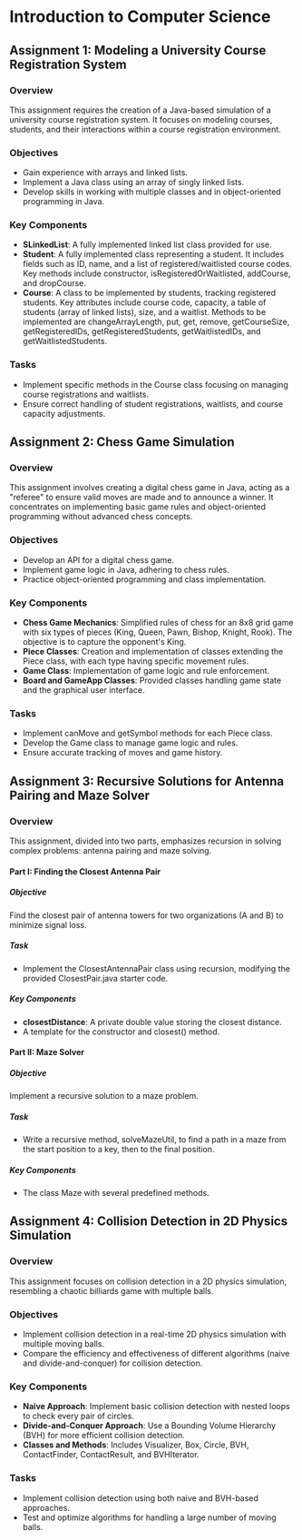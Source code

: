 # Introduction to Computer Science

## Assignment 1: Modeling a University Course Registration System

### Overview
This assignment requires the creation of a Java-based simulation of a university course registration system. It focuses on modeling courses, students, and their interactions within a course registration environment.

### Objectives
- Gain experience with arrays and linked lists.
- Implement a Java class using an array of singly linked lists.
- Develop skills in working with multiple classes and in object-oriented programming in Java.

### Key Components
- **SLinkedList**: A fully implemented linked list class provided for use.
- **Student**: A fully implemented class representing a student. It includes fields such as ID, name, and a list of registered/waitlisted course codes. Key methods include constructor, isRegisteredOrWaitlisted, addCourse, and dropCourse.
- **Course**: A class to be implemented by students, tracking registered students. Key attributes include course code, capacity, a table of students (array of linked lists), size, and a waitlist. Methods to be implemented are changeArrayLength, put, get, remove, getCourseSize, getRegisteredIDs, getRegisteredStudents, getWaitlistedIDs, and getWaitlistedStudents.

### Tasks
- Implement specific methods in the Course class focusing on managing course registrations and waitlists.
- Ensure correct handling of student registrations, waitlists, and course capacity adjustments.

## Assignment 2: Chess Game Simulation

### Overview
This assignment involves creating a digital chess game in Java, acting as a "referee" to ensure valid moves are made and to announce a winner. It concentrates on implementing basic game rules and object-oriented programming without advanced chess concepts.

### Objectives
- Develop an API for a digital chess game.
- Implement game logic in Java, adhering to chess rules.
- Practice object-oriented programming and class implementation.

### Key Components
- **Chess Game Mechanics**: Simplified rules of chess for an 8x8 grid game with six types of pieces (King, Queen, Pawn, Bishop, Knight, Rook). The objective is to capture the opponent's King.
- **Piece Classes**: Creation and implementation of classes extending the Piece class, with each type having specific movement rules.
- **Game Class**: Implementation of game logic and rule enforcement.
- **Board and GameApp Classes**: Provided classes handling game state and the graphical user interface.

### Tasks
- Implement canMove and getSymbol methods for each Piece class.
- Develop the Game class to manage game logic and rules.
- Ensure accurate tracking of moves and game history.

## Assignment 3: Recursive Solutions for Antenna Pairing and Maze Solver

### Overview
This assignment, divided into two parts, emphasizes recursion in solving complex problems: antenna pairing and maze solving.

#### Part I: Finding the Closest Antenna Pair
##### Objective
Find the closest pair of antenna towers for two organizations (A and B) to minimize signal loss.

##### Task
- Implement the ClosestAntennaPair class using recursion, modifying the provided ClosestPair.java starter code.

##### Key Components
- **closestDistance**: A private double value storing the closest distance.
- A template for the constructor and closest() method.

#### Part II: Maze Solver
##### Objective
Implement a recursive solution to a maze problem.

##### Task
- Write a recursive method, solveMazeUtil, to find a path in a maze from the start position to a key, then to the final position.

##### Key Components
- The class Maze with several predefined methods.

## Assignment 4: Collision Detection in 2D Physics Simulation

### Overview
This assignment focuses on collision detection in a 2D physics simulation, resembling a chaotic billiards game with multiple balls.

### Objectives
- Implement collision detection in a real-time 2D physics simulation with multiple moving balls.
- Compare the efficiency and effectiveness of different algorithms (naive and divide-and-conquer) for collision detection.

### Key Components
- **Naive Approach**: Implement basic collision detection with nested loops to check every pair of circles.
- **Divide-and-Conquer Approach**: Use a Bounding Volume Hierarchy (BVH) for more efficient collision detection.
- **Classes and Methods**: Includes Visualizer, Box, Circle, BVH, ContactFinder, ContactResult, and BVHIterator.

### Tasks
- Implement collision detection using both naive and BVH-based approaches.
- Test and optimize algorithms for handling a large number of moving balls.
